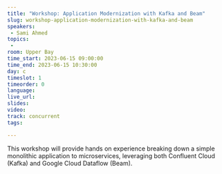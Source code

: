 ```yaml
---
title: "Workshop: Application Modernization with Kafka and Beam"
slug: workshop-application-modernization-with-kafka-and-beam
speakers:
 - Sami Ahmed
topics:
 - 
room: Upper Bay
time_start: 2023-06-15 09:00:00
time_end: 2023-06-15 10:30:00
day: c
timeslot: 1
timeorder: 0
language: 
live_url: 
slides: 
video: 
track: concurrent
tags:

---
```


This workshop will provide hands on experience breaking down a simple monolithic application to microservices, leveraging both Confluent Cloud (Kafka) and Google Cloud Dataflow (Beam).